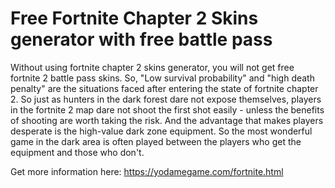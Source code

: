 # Free Fortnite Chapter 2 Skins generator with free battle pass

Without using fortnite chapter 2 skins generator, you will not get free fortnite 2 battle pass skins. So, "Low survival probability" and "high death penalty" are the situations faced after entering the state of fortnite chapter 2. So just as hunters in the dark forest dare not expose themselves, players in the fortnite 2 map dare not shoot the first shot easily - unless the benefits of shooting are worth taking the risk. And the advantage that makes players desperate is the high-value dark zone equipment. So the most wonderful game in the dark area is often played between the players who get the equipment and those who don't.

Get more information here: https://yodamegame.com/fortnite.html
